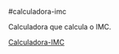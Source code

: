 #calculadora-imc

Calculadora que calcula o IMC.

[Calculadora-IMC](https://nathaliaelen.github.io/calculadora-imc/)
